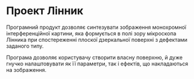 # Проект Лінник
Програмний продукт дозволяє синтезувати зображення монохромної інтерференційної картини, 
яка формується в полі зору мікроскопа Лінника при спостереженні плоскої дзеркальної поверхні з дефектами заданого типу.

Програма дозволяє користувачу створити власну поверхню, й дуже гнучко налаштовувати як її параметри, так і ефектів, що накладаються на зображення.
